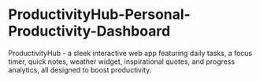 # ProductivityHub-Personal-Productivity-Dashboard
ProductivityHub - a sleek interactive web app featuring daily tasks, a focus timer, quick notes, weather widget, inspirational quotes, and progress analytics, all designed to boost productivity.
